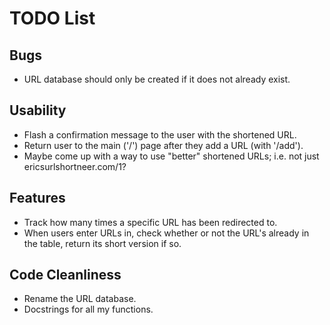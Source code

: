 TODO List
=========

Bugs
----
* URL database should only be created if it does not already exist.

Usability
---------
* Flash a confirmation message to the user with the shortened URL.
* Return user to the main ('/') page after they add a URL (with '/add').
* Maybe come up with a way to use "better" shortened URLs; i.e. not just ericsurlshortneer.com/1?

Features
--------
* Track how many times a specific URL has been redirected to.
* When users enter URLs in, check whether or not the URL's already in the table, return its short version if so.

Code Cleanliness
----------------
* Rename the URL database.
* Docstrings for all my functions.

